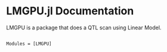 # LMGPU.jl Documentation

LMGPU is a package that does a QTL scan using Linear Model. 

```@index
```

```@autodocs
Modules = [LMGPU]
```

